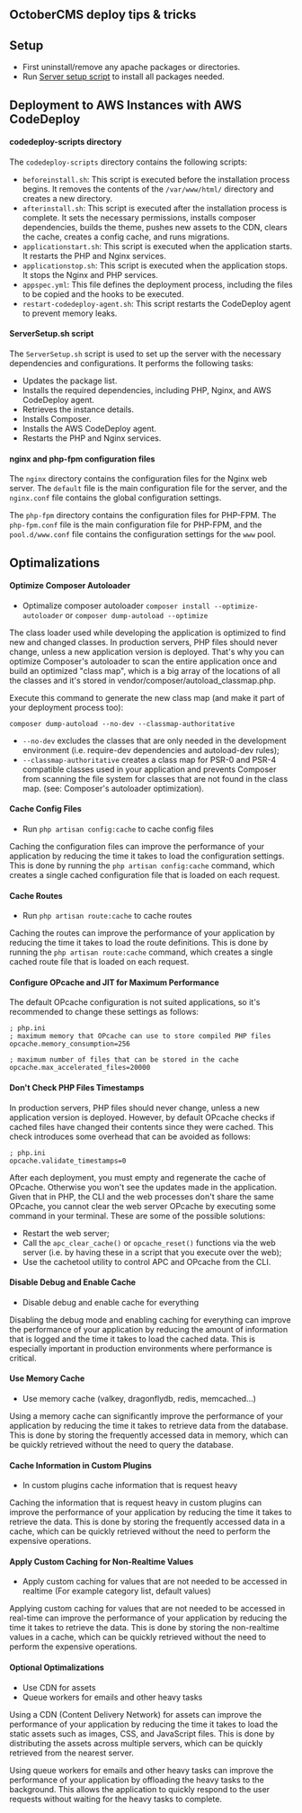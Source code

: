 ## OctoberCMS deploy tips & tricks

## Setup

- First uninstall/remove any apache packages or directories.
- Run [Server setup script](https://github.com/Samuell1/octobercms-deploy/blob/master/ServerSetup.sh) to install all packages needed.

## Deployment to AWS Instances with AWS CodeDeploy

#### codedeploy-scripts directory

The `codedeploy-scripts` directory contains the following scripts:

- `beforeinstall.sh`: This script is executed before the installation process begins. It removes the contents of the `/var/www/html/` directory and creates a new directory.
- `afterinstall.sh`: This script is executed after the installation process is complete. It sets the necessary permissions, installs composer dependencies, builds the theme, pushes new assets to the CDN, clears the cache, creates a config cache, and runs migrations.
- `applicationstart.sh`: This script is executed when the application starts. It restarts the PHP and Nginx services.
- `applicationstop.sh`: This script is executed when the application stops. It stops the Nginx and PHP services.
- `appspec.yml`: This file defines the deployment process, including the files to be copied and the hooks to be executed.
- `restart-codedeploy-agent.sh`: This script restarts the CodeDeploy agent to prevent memory leaks.

#### ServerSetup.sh script

The `ServerSetup.sh` script is used to set up the server with the necessary dependencies and configurations. It performs the following tasks:

- Updates the package list.
- Installs the required dependencies, including PHP, Nginx, and AWS CodeDeploy agent.
- Retrieves the instance details.
- Installs Composer.
- Installs the AWS CodeDeploy agent.
- Restarts the PHP and Nginx services.

#### nginx and php-fpm configuration files

The `nginx` directory contains the configuration files for the Nginx web server. The `default` file is the main configuration file for the server, and the `nginx.conf` file contains the global configuration settings.

The `php-fpm` directory contains the configuration files for PHP-FPM. The `php-fpm.conf` file is the main configuration file for PHP-FPM, and the `pool.d/www.conf` file contains the configuration settings for the `www` pool.

## Optimalizations

#### Optimize Composer Autoloader

- Optimalize composer autoloader `composer install --optimize-autoloader` or `composer dump-autoload --optimize`

The class loader used while developing the application is optimized to find new and changed classes. In production servers, PHP files should never change, unless a new application version is deployed. That's why you can optimize Composer's autoloader to scan the entire application once and build an optimized "class map", which is a big array of the locations of all the classes and it's stored in vendor/composer/autoload_classmap.php.

Execute this command to generate the new class map (and make it part of your deployment process too):

`composer dump-autoload --no-dev --classmap-authoritative`

- `--no-dev` excludes the classes that are only needed in the development environment (i.e. require-dev dependencies and autoload-dev rules);
- `--classmap-authoritative` creates a class map for PSR-0 and PSR-4 compatible classes used in your application and prevents Composer from scanning the file system for classes that are not found in the class map. (see: Composer's autoloader optimization).

#### Cache Config Files

- Run `php artisan config:cache` to cache config files

Caching the configuration files can improve the performance of your application by reducing the time it takes to load the configuration settings. This is done by running the `php artisan config:cache` command, which creates a single cached configuration file that is loaded on each request.

#### Cache Routes

- Run `php artisan route:cache` to cache routes

Caching the routes can improve the performance of your application by reducing the time it takes to load the route definitions. This is done by running the `php artisan route:cache` command, which creates a single cached route file that is loaded on each request.

#### Configure OPcache and JIT for Maximum Performance

The default OPcache configuration is not suited applications, so it's recommended to change these settings as follows:

```
; php.ini
; maximum memory that OPcache can use to store compiled PHP files
opcache.memory_consumption=256

; maximum number of files that can be stored in the cache
opcache.max_accelerated_files=20000
```

#### Don't Check PHP Files Timestamps

In production servers, PHP files should never change, unless a new application version is deployed. However, by default OPcache checks if cached files have changed their contents since they were cached. This check introduces some overhead that can be avoided as follows:

```
; php.ini
opcache.validate_timestamps=0
```

After each deployment, you must empty and regenerate the cache of OPcache. Otherwise you won't see the updates made in the application. Given that in PHP, the CLI and the web processes don't share the same OPcache, you cannot clear the web server OPcache by executing some command in your terminal. These are some of the possible solutions:

- Restart the web server;
- Call the `apc_clear_cache()` or `opcache_reset()` functions via the web server (i.e. by having these in a script that you execute over the web);
- Use the cachetool utility to control APC and OPcache from the CLI.

#### Disable Debug and Enable Cache

- Disable debug and enable cache for everything

Disabling the debug mode and enabling caching for everything can improve the performance of your application by reducing the amount of information that is logged and the time it takes to load the cached data. This is especially important in production environments where performance is critical.

#### Use Memory Cache

- Use memory cache (valkey, dragonflydb, redis, memcached...)

Using a memory cache can significantly improve the performance of your application by reducing the time it takes to retrieve data from the database. This is done by storing the frequently accessed data in memory, which can be quickly retrieved without the need to query the database.

#### Cache Information in Custom Plugins

- In custom plugins cache information that is request heavy

Caching the information that is request heavy in custom plugins can improve the performance of your application by reducing the time it takes to retrieve the data. This is done by storing the frequently accessed data in a cache, which can be quickly retrieved without the need to perform the expensive operations.

#### Apply Custom Caching for Non-Realtime Values

- Apply custom caching for values that are not needed to be accessed in realtime (For example category list, default values)

Applying custom caching for values that are not needed to be accessed in real-time can improve the performance of your application by reducing the time it takes to retrieve the data. This is done by storing the non-realtime values in a cache, which can be quickly retrieved without the need to perform the expensive operations.

#### Optional Optimalizations

- Use CDN for assets
- Queue workers for emails and other heavy tasks

Using a CDN (Content Delivery Network) for assets can improve the performance of your application by reducing the time it takes to load the static assets such as images, CSS, and JavaScript files. This is done by distributing the assets across multiple servers, which can be quickly retrieved from the nearest server.

Using queue workers for emails and other heavy tasks can improve the performance of your application by offloading the heavy tasks to the background. This allows the application to quickly respond to the user requests without waiting for the heavy tasks to complete.

